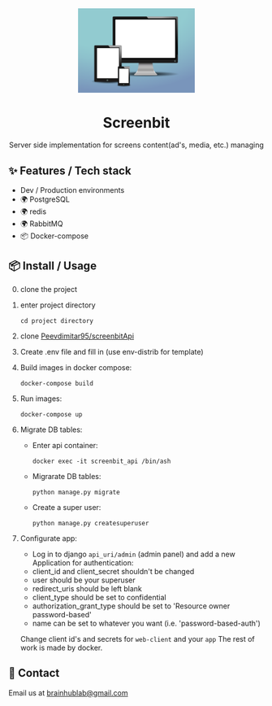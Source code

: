 <div align="center">
  <a>
    <img width="230" src="./images/tablet.png">
  </a>
</div>
<div align="center">
  <h1>Screenbit</h1>
  <p>Server side implementation for screens content(ad's, media, etc.) managing</p>
  <!--
  optional images (remove <-- arrows and use this layout if you need)

  <p align="middle">
    <img height="160" src="./images/cbm.jpg">
    <img height="160" src="./images/earth.png">
    <img height="160" src="./images/nature.png">
  </p>
  -->
</div>

## ✨ Features / Tech stack
-   Dev / Production environments
- 🌍 PostgreSQL
- 🌍 redis
- 🌍 RabbitMQ
- 📦 Docker-compose

## 📦 Install / Usage

0. clone the project
1. enter project directory
    ```
    cd project directory
    ```
3. clone [Peevdimitar95/screenbitApi](http://git.brainhub.co/peio_jr/agrobotApi.git)
4. Create .env file and fill in (use env-distrib for template)
5. Build images in docker compose:
    ```
    docker-compose build
    ```
6. Run images:
    ```
    docker-compose up
    ```
7. Migrate DB tables:
      - Enter api container:
        ```
        docker exec -it screenbit_api /bin/ash
        ```
      - Migrarate DB tables:
          ```
          python manage.py migrate
          ```
      - Create a super user:
          ```
          python manage.py createsuperuser
          ```
8. Configurate app:
      - Log in to django `api_uri/admin` (admin panel) and add a new Application for authentication:
      - client_id and client_secret shouldn't be changed
      - user should be your superuser
      - redirect_uris should be left blank
      - client_type should be set to confidential
      - authorization_grant_type should be set to 'Resource owner password-based'
      - name can be set to whatever you want (i.e. 'password-based-auth')

      Change client id's and secrets for `web-client` and your `app`
      The rest of work is made by docker.


## 🤝 Contact

Email us at [brainhublab@gmail.com](mailto:brainhublab@gmail.com)
